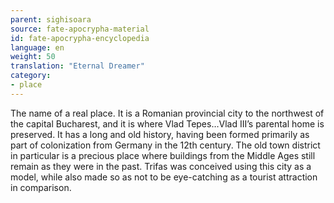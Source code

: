 ```yaml
---
parent: sighisoara
source: fate-apocrypha-material
id: fate-apocrypha-encyclopedia
language: en
weight: 50
translation: "Eternal Dreamer"
category:
- place
---
```


The name of a real place. It is a Romanian provincial city to the northwest of the capital Bucharest, and it is where Vlad Tepes…Vlad III’s parental home is preserved. It has a long and old history, having been formed primarily as part of colonization from Germany in the 12th century. The old town district in particular is a precious place where buildings from the Middle Ages still remain as they were in the past.
Trifas was conceived using this city as a model, while also made so as not to be eye-catching as a tourist attraction in comparison.
